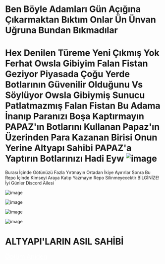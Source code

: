# Ben Böyle Adamları Gün Açığına Çıkarmaktan Bıktım Onlar Ün Ünvan Uğruna Bundan Bıkmadılar
# Hex Denilen Türeme Yeni Çıkmış Yok Ferhat Owsla Gibiyim Falan Fistan Geziyor Piyasada Çoğu Yerde Botlarının Güvenilir Olduğunu Vs Söylüyor Owsla Gibiymiş Sunucu Patlatmazmış Falan Fistan Bu Adama İnanıp Paranızı Boşa Kaptırmayın PAPAZ'ın Botlarını Kullanan Papaz'ın Üzerinden Para Kazanan Birisi Onun Yerine Altyapı Sahibi PAPAZ'a Yaptırın Botlarınızı Hadi Eyw ![image](https://github.com/ravgar/Hex-Owsla-Ablam/assets/97904458/2672f03c-cadc-48cc-9b55-8241b01e47e7)
Burası İçinde Götünüzü Fazla Yırtmayın Ortadan İkiye Ayırırlar Sonra Bu Repo İçinde Kimseyi Araya Katıp Yazmayın Repo Silinmeyecektir BİLGİNİZE! İyi Günler Discord Ailesi

![image](https://github.com/ravgar/Hex-Owsla-Ablam/assets/97904458/53c02f5a-f74b-4762-95e7-c8dcebe80e21)

![image](https://github.com/ravgar/Hex-Owsla-Ablam/assets/97904458/b06ca55c-536b-494f-af47-34c1edd085bf)

![image](https://github.com/ravgar/Hex-Owsla-Ablam/assets/97904458/fc15042c-6507-4dd2-b2d6-4f52dd0a494b)

![image](https://github.com/ravgar/Hex-Owsla-Ablam/assets/97904458/63bce6c9-7abf-46c7-90f5-dc1eee6f3bdf)
# ALTYAPI'LARIN ASIL SAHİBİ

<a href="#" class="btn btn-danger" style="color: white; font-size: 20px;">Öptüm Aniden</a>
